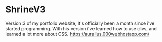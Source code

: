 # ShrineV3
Version 3 of my portfolio website, It's officially been a month since i've started programming. With his version i've learned how to use divs, and learned a lot more about CSS.
https://auralius.000webhostapp.com/

